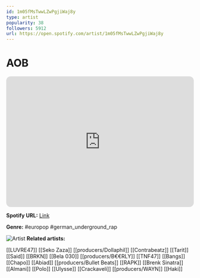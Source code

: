 ```yaml
---
id: 1m05fMsTwwLZwPgjiWaj8y
type: artist
popularity: 38
followers: 5912
url: https://open.spotify.com/artist/1m05fMsTwwLZwPgjiWaj8y
---
```

# AOB

<iframe style="border-radius:12px" src="https://open.spotify.com/embed/artist/1m05fMsTwwLZwPgjiWaj8y" width="100%" height="352" frameBorder="0" allowfullscreen="" allow="autoplay; clipboard-write; encrypted-media; fullscreen; picture-in-picture" loading="lazy"></iframe>

**Spotify URL:** [Link](https://open.spotify.com/artist/1m05fMsTwwLZwPgjiWaj8y)

**Genre:**  #europop #german_underground_rap

![Artist](https://i.scdn.co/image/ab6761610000e5eb7d094b86ee848e63097bdf67)
**Related artists:**

[[LUVRE47]]
[[Seko Zaza]]
[[producers/Dollaphil]]
[[Contrabeatz]]
[[Tarit]]
[[Said]]
[[BRKN]]
[[Bela 030]]
[[producers/B€€RLY]]
[[TNF47]]
[[Bangs]]
[[Chapo]]
[[Abiad]]
[[producers/Bullet Beats]]
[[RAPK]]
[[Brenk Sinatra]]
[[Almani]]
[[Polo]]
[[Ulysse]]
[[Crackaveli]]
[[producers/WAYN]]
[[Haki]]
